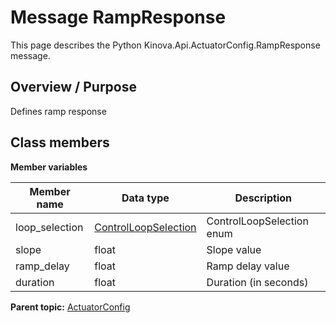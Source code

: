 # Message RampResponse

This page describes the Python Kinova.Api.ActuatorConfig.RampResponse message.

## Overview / Purpose

Defines ramp response

## Class members

 **Member variables** 

|Member name|Data type|Description|
|-----------|---------|-----------|
|loop\_selection| [ControlLoopSelection](enm_ActuatorConfig_ControlLoopSelection.md#)|ControlLoopSelection enum|
|slope|float|Slope value|
|ramp\_delay|float|Ramp delay value|
|duration|float|Duration \(in seconds\)|

**Parent topic:** [ActuatorConfig](../references/summary_ActuatorConfig.md)

